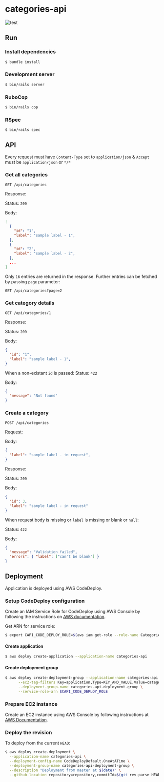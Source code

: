 # categories-api
![test](https://github.com/gowda/categories-api/workflows/test/badge.svg)

## Run
### Install dependencies
```bash
$ bundle install
```

### Development server
```bash
$ bin/rails server
```

### RuboCop
```bash
$ bin/rails cop
```

### RSpec
```bash
$ bin/rails spec
```

## API
Every request must have `Content-Type` set to `application/json` & `Accept` must be `application/json` or `*/*`

### Get all categories
```
GET /api/categories
```

Response:

Status: `200`

Body:
```json
[
  {
    "id": "1",
    "label": "sample label - 1",
  },
  {
    "id": "2",
    "label": "sample label - 2",
  },
  ...
]
```

Only `16` entries are returned in the response.
Further entries can be fetched by passing `page` parameter:
```
GET /api/categories?page=2
```

### Get category details
```
GET /api/categories/1
```

Response:

Status: `200`

Body:
```json
{
  "id": "1",
  "label": "sample label - 1",
}
```

When a non-existant `id` is passed:
Status: `422`

Body:
```json
{
  "message": "Not found"
}
```

### Create a category
```
POST /api/categories
```

Request:

Body:
```json
{
  "label": "sample label - in request",
}
```

Response:

Status: `200`

Body:
```json
{
  "id": 3,
  "label": "sample label - in request"
}
```

When request body is missing or `label` is missing or blank or `null`:

Status: `422`

Body:
```json
{
  "message": "Validation failed",
  "errors": { "label": ["can't be blank"] }
}
```

## Deployment
Application is deployed using AWS CodeDeploy.

### Setup CodeDeploy configuration
Create an IAM Service Role for CodeDeploy using AWS Console by following
the instructions on [AWS documentation](https://docs.aws.amazon.com/codedeploy/latest/userguide/getting-started-create-service-role.html#getting-started-get-service-role-cli).

Get ARN for service role:
```bash
$ export CAPI_CODE_DEPLOY_ROLE=$(aws iam get-role --role-name CategoriesAPICodeDeployRole --query "Role.Arn" --output text)
```

#### Create application
```bash
$ aws deploy create-application --application-name categories-api
```

#### Create deployment group
```bash
$ aws deploy create-deployment-group --application-name categories-api \
      --ec2-tag-filters Key=application,Type=KEY_AND_VALUE,Value=categories-api \
      --deployment-group-name categories-api-deployment-group \
      --service-role-arn $CAPI_CODE_DEPLOY_ROLE
```

### Prepare EC2 instance
Create an EC2 instance using AWS Console by following instructions at [AWS Documentation](https://docs.aws.amazon.com/codedeploy/latest/userguide/instances-ec2-create.html).

### Deploy the revision
To deploy from the current `HEAD`:

```bash
$ aws deploy create-deployment \
  --application-name categories-api \
  --deployment-config-name CodeDeployDefault.OneAtATime \
  --deployment-group-name categories-api-deployment-group \
  --description "Deployment from master at $(date)" \
  --github-location repository=repository,commitId=$(git rev-parse HEAD)
```
